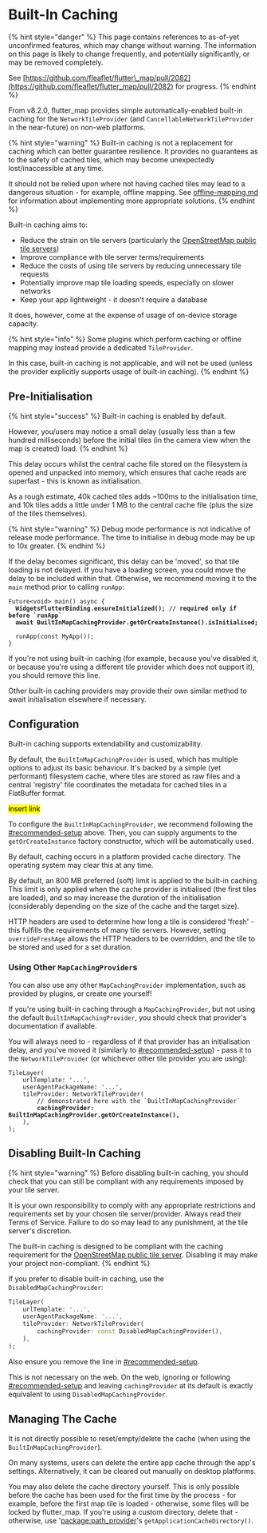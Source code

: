 # Built-In Caching

{% hint style="danger" %}
This page contains references to as-of-yet unconfirmed features, which may change without warning. The information on this page is likely to change frequently, and potentially significantly, or may be removed completely.

See [https://github.com/fleaflet/flutter\_map/pull/2082](https://github.com/fleaflet/flutter_map/pull/2082) for progress.
{% endhint %}

From v8.2.0, flutter\_map provides simple automatically-enabled built-in caching for the `NetworkTileProvider` (and `CancellableNetworkTileProvider` in the near-future) on non-web platforms.

{% hint style="warning" %}
Built-in caching is not a replacement for caching which can better guarantee resilience. It provides no guarantees as to the safety of cached tiles, which may become unexpectedly lost/inaccessible at any time.

It should not be relied upon where not having cached tiles may lead to a dangerous situation - for example, offline mapping. See [offline-mapping.md](../../tile-servers/offline-mapping.md "mention") for information about implementing more appropriate solutions.
{% endhint %}

Built-in caching aims to:

* Reduce the strain on tile servers (particularly the [OpenStreetMap public tile servers](../../tile-servers/using-openstreetmap-direct.md))
* Improve compliance with tile server terms/requirements
* Reduce the costs of using tile servers by reducing unnecessary tile requests
* Potentially improve map tile loading speeds, especially on slower networks
* Keep your app lightweight - it doesn't require a database

It does, however, come at the expense of usage of on-device storage capacity.

{% hint style="info" %}
Some plugins which perform caching or offline mapping may instead provide a dedicated `TileProvider`.

In this case, built-in caching is not applicable, and will not be used (unless the provider explicitly supports usage of built-in caching).&#x20;
{% endhint %}

## Pre-Initialisation

{% hint style="success" %}
Built-in caching is enabled by default.

However, you/users may notice a small delay (usually less than a few hundred milliseconds) before the initial tiles (in the camera view when the map is created) load.
{% endhint %}

This delay occurs whilst the central cache file stored on the filesystem is opened and unpacked into memory, which ensures that cache reads are superfast - this is known as initialisation.

As a rough estimate, 40k cached tiles adds \~100ms to the initialisation time, and 10k tiles adds a little under 1 MB to the central cache file (plus the size of the tiles themselves).

{% hint style="warning" %}
Debug mode performance is not indicative of release mode performance. The time to initialise in debug mode may be up to 10x greater.
{% endhint %}

If the delay becomes significant, this delay can be 'moved', so that tile loading is not delayed. If you have a loading screen, you could move the delay to be included within that. Otherwise, we recommend moving it to the `main` method prior to calling `runApp`:

<pre class="language-dart"><code class="lang-dart">Future&#x3C;void> main() async {
<strong>  WidgetsFlutterBinding.ensureInitialized(); // required only if before `runApp`
</strong><strong>  await BuiltInMapCachingProvider.getOrCreateInstance().isInitialised;
</strong>  
  runApp(const MyApp());
}
</code></pre>

If you're not using built-in caching (for example, because you've disabled it, or because you're using a different tile provider which does not support it), you should remove this line.

Other built-in caching providers may provide their own similar method to await initialisation elsewhere if necessary.

## Configuration

Built-in caching supports extendability and customizability.

By default, the `BuiltInMapCachingProvider` is used, which has multiple options to adjust its basic behaviour. It's backed by a simple (yet performant) filesystem cache, where tiles are stored as raw files and a central 'registry' file coordinates the metadata for cached tiles in a FlatBuffer format.

<mark style="background-color:yellow;">insert link</mark>

To configure the `BuiltInMapCachingProvider`, we recommend following the [#recommended-setup](built-in-caching.md#recommended-setup "mention") above. Then, you can supply arguments to the `getOrCreateInstance` factory constructor, which will be automatically used.

By default, caching occurs in a platform provided cache directory. The operating system may clear this at any time.

By default, an 800 MB preferred (soft) limit is applied to the built-in caching. This limit is only applied when the cache provider is initialised (the first tiles are loaded), and so may increase the duration of the initialisation (considerably depending on the size of the cache and the target size).

HTTP headers are used to determine how long a tile is considered 'fresh' - this fulfills the requirements of many tile servers. However, setting `overrideFreshAge` allows the HTTP headers to be overridden, and the tile to be stored and used for a set duration.

### Using Other `MapCachingProvider`s

You can also use any other `MapCachingProvider` implementation, such as provided by plugins, or create one yourself!

If you're using built-in caching through a `MapCachingProvider`, but not using the default `BuiltInMapCachingProvider`, you should check that provider's documentation if available.

You will always need to - regardless of if that provider has an initialisation delay, and you've moved it (similarly to [#recommended-setup](built-in-caching.md#recommended-setup "mention")) - pass it to the `NetworkTileProvider` (or whichever other tile provider you are using):

<pre class="language-dart"><code class="lang-dart">TileLayer(
    urlTemplate: '...',
    userAgentPackageName: '...',
    tileProvider: NetworkTileProvider(
        // demonstrated here with the `BuiltInMapCachingProvider`
<strong>        cachingProvider: BuiltInMapCachingProvider.getOrCreateInstance(),
</strong>    ),
);
</code></pre>

## Disabling Built-In Caching

{% hint style="warning" %}
Before disabling built-in caching, you should check that you can still be compliant with any requirements imposed by your tile server.

It is your own responsibility to comply with any appropriate restrictions and requirements set by your chosen tile server/provider. Always read their Terms of Service. Failure to do so may lead to any punishment, at the tile server's discretion.

The built-in caching is designed to be compliant with the caching requirement for the [OpenStreetMap public tile server](../../tile-servers/using-openstreetmap-direct.md). Disabling it may make your project non-compliant.
{% endhint %}

If you prefer to disable built-in caching, use the `DisabledMapCachingProvider`:&#x20;

```dart
TileLayer(
    urlTemplate: '...',
    userAgentPackageName: '...',
    tileProvider: NetworkTileProvider(
        cachingProvider: const DisabledMapCachingProvider(),
    ),
);
```

Also ensure you remove the line in [#recommended-setup](built-in-caching.md#recommended-setup "mention").

This is not necessary on the web. On the web, ignoring or following [#recommended-setup](built-in-caching.md#recommended-setup "mention") and leaving `cachingProvider` at its default is exactly equivalent to using `DisabledMapCachingProvider`.

## Managing The Cache

It is not directly possible to reset/empty/delete the cache (when using the `BuiltInMapCachingProvider`).

On many systems, users can delete the entire app cache through the app's settings. Alternatively, it can be cleared out manually on desktop platforms.

You may also delete the cache directory yourself. This is only possible before the cache has been used for the first time by the process - for example, before the first map tile is loaded - otherwise, some files will be locked by flutter\_map. If you're using a custom directory, delete that - otherwise, use '[package:path\_provider](https://pub.dev/packages/path_provider)'s `getApplicationCacheDirectory()`.
